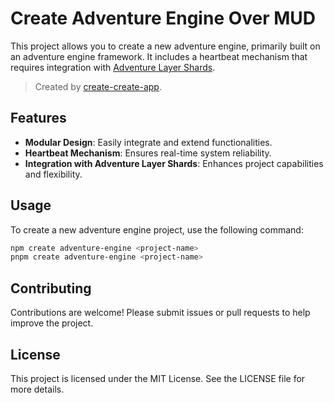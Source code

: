 # Create Adventure Engine Over MUD

This project allows you to create a new adventure engine, primarily built on an adventure engine framework. It includes a heartbeat mechanism that requires integration with [Adventure Layer Shards](https://github.com/AdventureGoldDao/adventure-layer-shards/).

> Created by [create-create-app](https://github.com/uetchy/create-create-app).

## Features

- **Modular Design**: Easily integrate and extend functionalities.
- **Heartbeat Mechanism**: Ensures real-time system reliability.
- **Integration with Adventure Layer Shards**: Enhances project capabilities and flexibility.

## Usage

To create a new adventure engine project, use the following command:

```bash
npm create adventure-engine <project-name>
pnpm create adventure-engine <project-name>
```

## Contributing

Contributions are welcome! Please submit issues or pull requests to help improve the project.

## License

This project is licensed under the MIT License. See the LICENSE file for more details.
